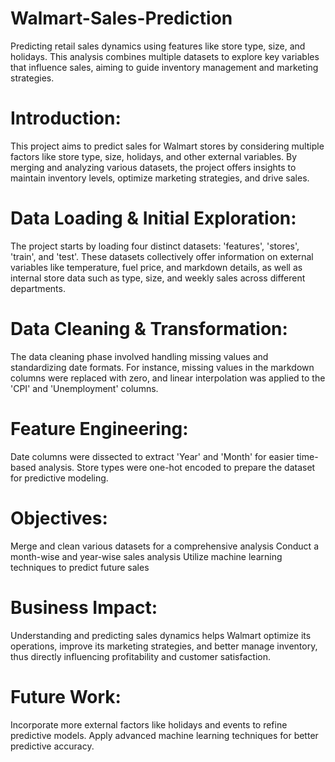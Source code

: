 # Walmart-Sales-Prediction
Predicting retail sales dynamics using features like store type, size, and holidays. This analysis combines multiple datasets to explore key variables that influence sales, aiming to guide inventory management and marketing strategies.
# Introduction:
This project aims to predict sales for Walmart stores by considering multiple factors like store type, size, holidays, and other external variables. By merging and analyzing various datasets, the project offers insights to maintain inventory levels, optimize marketing strategies, and drive sales.

# Data Loading & Initial Exploration:
The project starts by loading four distinct datasets: 'features', 'stores', 'train', and 'test'. These datasets collectively offer information on external variables like temperature, fuel price, and markdown details, as well as internal store data such as type, size, and weekly sales across different departments.

# Data Cleaning & Transformation:
The data cleaning phase involved handling missing values and standardizing date formats. For instance, missing values in the markdown columns were replaced with zero, and linear interpolation was applied to the 'CPI' and 'Unemployment' columns.

# Feature Engineering:
Date columns were dissected to extract 'Year' and 'Month' for easier time-based analysis. Store types were one-hot encoded to prepare the dataset for predictive modeling.

# Objectives:
Merge and clean various datasets for a comprehensive analysis
Conduct a month-wise and year-wise sales analysis
Utilize machine learning techniques to predict future sales

# Business Impact:
Understanding and predicting sales dynamics helps Walmart optimize its operations, improve its marketing strategies, and better manage inventory, thus directly influencing profitability and customer satisfaction.

# Future Work:
Incorporate more external factors like holidays and events to refine predictive models.
Apply advanced machine learning techniques for better predictive accuracy.
